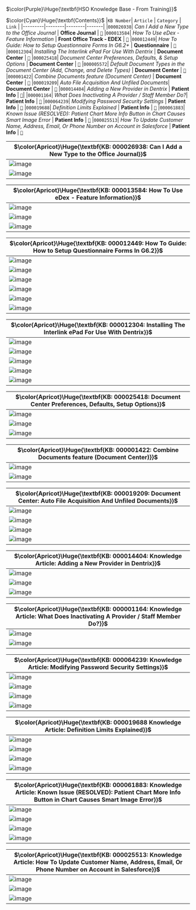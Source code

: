 
$\color{Purple}\Huge{\textbf{HSO Knowledge Base - From Training}}$

$\color{Cyan}\Huge{\textbf{Contents}}$
|`KB Number`| `Article` | `Category` | `Link` |
|---------|--------|--------|-------|
|`000026938`| *Can I Add a New Type to the Office Journal* | **Office Journal** | [`🔗`](https://henryscheinone.lightning.force.com/lightning/r/Knowledge__kav/ka04v000000hXRBAA2/view)
|`000013584`| *How To Use eDex - Feature Information* | **Front Office Track - EDEX** | [`🔗`](https://henryscheinone.lightning.force.com/lightning/r/Knowledge__kav/ka04v000000Q25XAAS/view)
|`000012449`| *How To Guide: How to Setup Questionnaire Forms In G6.2+* | **Questionnaire** | [`🔗`](https://henryscheinone.lightning.force.com/lightning/r/Knowledge__kav/ka04v000000pTcmAAE/view)
|`000012304`| *Installing The Interlink ePad For Use With Dentrix* | **Document Center** | [`🔗`](https://henryscheinone.lightning.force.com/lightning/r/Knowledge__kav/ka0KZ0000011i9FYAQ/view)
|`000025418`| *Document Center Preferences, Defaults, & Setup Options* | **Document Center** | [`🔗`](https://henryscheinone.lightning.force.com/lightning/r/Knowledge__kav/ka04v000000xZVGAA2/view)
|`000005572`| *Default Document Types in the Document Center (Add, Change, and Delete Types)* | **Document Center** | [`🔗`](https://henryscheinone.lightning.force.com/lightning/r/Knowledge__kav/ka04v000000hY3FAAU/view)
|`000001422`| *Combine Documents feature (Document Center)* | **Document Center** | [`🔗`](https://henryscheinone.lightning.force.com/lightning/r/Knowledge__kav/ka04v000000pE8XAAU/view)
|`000019209`| *Auto File Acquisition And Unfiled Documents*| **Document Center** | [`🔗`](https://henryscheinone.lightning.force.com/lightning/r/Knowledge__kav/ka0KZ0000012BpCYAU/view)
|`000014404`| *Adding a New Provider in Dentrix* | **Patient Info** | [`🔗`](https://henryscheinone.lightning.force.com/lightning/r/Knowledge__kav/ka04v000001UaBVAA0/view)|
|`000001164`| *What Does Inactivating A Provider / Staff Member Do?*| **Patient Info**   | [`🔗`](https://henryscheinone.lightning.force.com/lightning/r/Knowledge__kav/ka04v000000pGwsAAE/view)
|`000064239`| *Modifying Password Security Settings* | **Patient Info**  | [`🔗`](https://henryscheinone.lightning.force.com/lightning/r/Knowledge__kav/ka0KZ0000010xNPYAY/view)
|`000019688`| *Definition Limits Explained* | **Patient Info**   | [`🔗`](https://henryscheinone.lightning.force.com/lightning/r/Knowledge__kav/ka04v000000pE7HAAU/view)
|`000061883`| *Known Issue (RESOLVED): Patient Chart More Info Button in Chart Causes Smart Image Error* | **Patient Info**   | [`🔗`](https://henryscheinone.lightning.force.com/lightning/r/Knowledge__kav/ka04v000001US8YAAW/view)
|`000025513`| *How To Update Customer Name, Address, Email, Or Phone Number on Account in Salesforce* | **Patient Info**   | [`🔗`](https://henryscheinone.lightning.force.com/lightning/r/Knowledge__kav/ka0KZ0000010wslYAA/view)









| $\color{Apricot}\Huge{\textbf{KB: 000026938: Can I Add a New Type to the Office Journal}}$|
|-------------------------------------------|
|![image](https://github.com/user-attachments/assets/b749097a-41c8-4932-b873-522e78fcedc8)|
|![image](https://github.com/user-attachments/assets/c98e1d6a-efc8-49b0-ab5d-989e357e8d91)|






| $\color{Apricot}\Huge{\textbf{KB: 000013584: How To Use eDex - Feature Information}}$|
|-------------------------------------------|
|![image](https://github.com/user-attachments/assets/821490e2-f1ca-47a2-80d0-9f871e7e2465)|
|![image](https://github.com/user-attachments/assets/e7399f78-6e72-42e4-8caa-11a325caef1a)|
|![image](https://github.com/user-attachments/assets/7b283871-4cef-4d6e-9c4f-317542d3644d)|




| $\color{Apricot}\Huge{\textbf{KB: 000012449: How To Guide: How to Setup Questionnaire Forms In G6.2}}$|
|-------------------------------------------|
|![image](https://github.com/user-attachments/assets/ce529a22-bd63-4823-b569-83f53c12f283)|
|![image](https://github.com/user-attachments/assets/bd94518e-1970-463a-b48c-f69fd72417d8)|
|![image](https://github.com/user-attachments/assets/3213f67a-a72c-4f63-8a86-d9d51a61a955)|
|![image](https://github.com/user-attachments/assets/9d448aa0-e055-4129-9efd-96fd9c7f5dfc)|
|![image](https://github.com/user-attachments/assets/99763874-45f5-441b-b6e0-c27204df6544)|
|![image](https://github.com/user-attachments/assets/8cb63d43-cfbe-47e3-84bd-3a323d28c7cd)|






| $\color{Apricot}\Huge{\textbf{KB: 000012304: Installing The Interlink ePad For Use With Dentrix}}$|
|-------------------------------------------|
|![image](https://github.com/user-attachments/assets/cacc4123-4eb4-497e-bf04-45e80e7f4382)|
|![image](https://github.com/user-attachments/assets/4845f013-cf5c-4c71-9ca0-fd12379a70a5)|
|![image](https://github.com/user-attachments/assets/acd4581d-876c-428a-910a-af8413df5d08)|
|![image](https://github.com/user-attachments/assets/496ede0e-3934-40fa-8f02-7ec449e6f00d)|
|![image](https://github.com/user-attachments/assets/613a9606-081d-45e1-b256-c839432d245d)|







| $\color{Apricot}\Huge{\textbf{KB: 000025418: Document Center Preferences, Defaults, Setup Options}}$|
|-------------------------------------------|
|![image](https://github.com/user-attachments/assets/37d4c885-d037-426b-be19-8886a9c1515f)|
|![image](https://github.com/user-attachments/assets/f8bd4a1e-9cd3-4081-acf8-3bb73167a53a)|
|![image](https://github.com/user-attachments/assets/5a437ef0-5e64-41a5-9df4-db278338312c)|









| $\color{Apricot}\Huge{\textbf{KB: 000001422: Combine Documents feature (Document Center)}}$|
|-------------------------------------------|
|![image](https://github.com/user-attachments/assets/58ae180d-0251-40de-b4c7-4a972af9c214)|
|![image](https://github.com/user-attachments/assets/8fa3e2dc-7b0d-457a-95a8-f658a9124e36)|


| $\color{Apricot}\Huge{\textbf{KB: 000019209: Document Center: Auto File Acquisition And Unfiled Documents}}$|
|-------------------------------------------|
|![image](https://github.com/user-attachments/assets/f645e46d-b6f6-47a6-9a88-0e32d33d0bb2)|
|![image](https://github.com/user-attachments/assets/01af8021-4d38-492e-8e5d-3b41510ef371)|
|![image](https://github.com/user-attachments/assets/982bc4c8-0dd3-4837-b3d0-4c5cc82799c6)|
|![image](https://github.com/user-attachments/assets/73d54cf6-f526-4f9e-9d8c-a6e16b5170c0)|


| $\color{Apricot}\Huge{\textbf{KB: 000014404: Knowledge Article: Adding a New Provider in Dentrix}}$|
|-------------------------------------------|
|![image](https://github.com/user-attachments/assets/3e39d996-dfbb-455e-847f-c1c20e18aeef)|
|![image](https://github.com/user-attachments/assets/4645c0ef-02bf-456c-9d90-b52b76ee412b)|
|![image](https://github.com/user-attachments/assets/f026c90a-32a8-49d1-893c-8d45d33f53c8)|




| $\color{Apricot}\Huge{\textbf{KB: 000001164: Knowledge Article: What Does Inactivating A Provider / Staff Member Do?}}$|
|----------------------------------------------|
|![image](https://github.com/user-attachments/assets/65458dfa-758c-44b7-b082-c904cb238422)|
|![image](https://github.com/user-attachments/assets/8b049f2a-dcd7-4de6-90ac-7418c40cd058)|



| $\color{Apricot}\Huge{\textbf{KB: 000064239: Knowledge Article: Modifying Password Security Settings}}$ | 
|-------------------------------------------------------------------------|
|![image](https://github.com/user-attachments/assets/571233e4-5977-4a5c-9bd7-0cddca47f43b)|
|![image](https://github.com/user-attachments/assets/16cd867b-3b4d-4f28-9f18-342cdb6331c0)|
|![image](https://github.com/user-attachments/assets/28b668e5-5be1-48ee-97d4-0be6ad60434b)|
|![image](https://github.com/user-attachments/assets/053af08c-8ad9-4268-b991-2c8d11f27615)|

| $\color{Apricot}\Huge{\textbf{KB: 000019688 Knowledge Article: Definition Limits Explained}}$ |
|----------------------------------------------------------------------------|
|![image](https://github.com/user-attachments/assets/ecf619c9-67e2-415e-8048-39b78f66dd9c)|
|![image](https://github.com/user-attachments/assets/cb2cadec-627d-42f8-a079-59de10db32e2)|
|![image](https://github.com/user-attachments/assets/04c2dab3-b56c-4b7d-9a3a-86929bddd063)|
|![image](https://github.com/user-attachments/assets/843eebec-0f91-4519-b892-afb8721a3393)|

| $\color{Apricot}\Huge{\textbf{KB: 000061883: Knowledge Article: Known Issue (RESOLVED): Patient Chart More Info Button in Chart Causes Smart Image Error}}$ |
|----------------------------------------------------------|
|![image](https://github.com/user-attachments/assets/7014befe-87be-41b9-9c44-d64f655e460b)|
|![image](https://github.com/user-attachments/assets/bbb91346-fb98-4918-be55-635623e457fb)|
|![image](https://github.com/user-attachments/assets/68d9dcb2-b9b0-4972-8ec9-0903961cbe84)|
|![image](https://github.com/user-attachments/assets/2d10b69b-8125-4233-875f-4dfd0bb4a5e0)|

| $\color{Apricot}\Huge{\textbf{KB: 000025513: Knowledge Article: How To Update Customer Name, Address, Email, Or Phone Number on Account in Salesforce}}$ |
|--------------------------------------------------------|
|![image](https://github.com/user-attachments/assets/22f8ea0a-c53f-49ff-ae5f-7622efc2d0e3)|
|![image](https://github.com/user-attachments/assets/6a3eb5a1-ba53-42c4-a36a-3517e4c041a8)|
|![image](https://github.com/user-attachments/assets/c5cb3d77-96da-453d-afa0-a8e9a2c035b6)|









